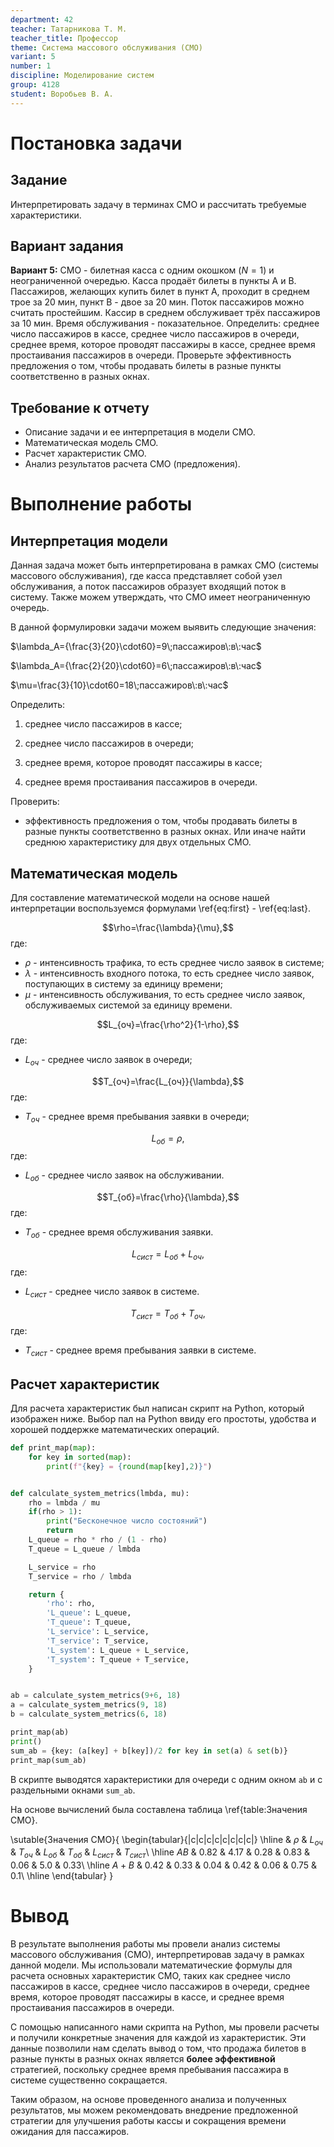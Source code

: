 ```yaml
---
department: 42
teacher: Татарникова Т. М.
teacher_title: Профессор
theme: Система массового обслуживания (СМО)
variant: 5
number: 1
discipline: Моделирование систем
group: 4128
student: Воробьев В. А.
---
```


<!--markdownlint-disable ol-prefix, no-inline-html-->
# Постановка задачи

## Задание

Интерпретировать задачу в терминах СМО и рассчитать требуемые характеристики.

## Вариант задания

**Вариант 5:** СМО - билетная касса с одним окошком ($N=1$) и неограниченной очередью. Касса продаёт билеты в пункты А и В. Пассажиров, желающих купить билет в пункт А, проходит в среднем трое за 20 мин, пункт В - двое за 20 мин. Поток пассажиров можно считать простейшим. Кассир в среднем обслуживает трёх пассажиров за 10 мин. Время обслуживания - показательное. Определить: среднее число пассажиров в кассе, среднее число пассажиров в очереди, среднее время, которое проводят пассажиры  в кассе, среднее время простаивания пассажиров в очереди. Проверьте эффективность предложения о том, чтобы продавать билеты в разные пункты соответственно в разных окнах.

## Требование к отчету

- Описание задачи и ее интерпретация в модели СМО.
- Математическая модель СМО.
- Расчет характеристик СМО.
- Анализ результатов расчета СМО (предложения).

# Выполнение работы

## Интерпретация модели

Данная задача может быть интерпретирована в рамках СМО (системы массового обслуживания), где касса представляет собой узел обслуживания, а поток пассажиров образует входящий поток в систему. Также можем утверждать, что СМО имеет неограниченную очередь.

В данной формулировки задачи можем выявить следующие значения:

$\lambda_A={\frac{3}{20}\cdot60}=9\;пассажиров\:в\:час$

$\lambda_A={\frac{2}{20}\cdot60}=6\;пассажиров\:в\:час$

$\mu=\frac{3}{10}\cdot60=18\;пассажиров\:в\:час$

Определить:

1. среднее число пассажиров в кассе;

2. среднее число пассажиров в очереди;

3. среднее время, которое проводят пассажиры  в кассе;

4. среднее время простаивания пассажиров в очереди.

Проверить:

- эффективность предложения о том, чтобы продавать билеты в разные пункты соответственно в разных окнах. Или иначе найти среднюю характеристику для двух отдельных СМО.

## Математическая модель

Для составление математической модели на основе нашей интерпретации воспользуемся формулами \ref{eq:first} - \ref{eq:last}.

$$\rho=\frac{\lambda}{\mu},$$
<sueq id="first">где:

- $\rho$ - интенсивность трафика, то есть среднее число заявок в системе;
- $\lambda$ - интенсивность входного потока, то есть среднее число заявок, поступающих в систему за единицу времени;
- $\mu$ - интенсивность обслуживания, то есть среднее число заявок, обслуживаемых системой за единицу времени.

$$L_{оч}=\frac{\rho^2}{1-\rho},$$
<sueq>где:

- $L_{оч}$ - среднее число заявок в очереди;

$$T_{оч}=\frac{L_{оч}}{\lambda},$$
<sueq>где:

- $T_{оч}$ - среднее время пребывания заявки в очереди;

$$L_{об}=\rho,$$
<sueq>где:

- $L_{об}$ - среднее число заявок на обслуживании.

$$T_{об}=\frac{\rho}{\lambda},$$
<sueq>где:

- $T_{об}$ - среднее время обслуживания заявки.

$$L_{сист}={L_{об}+L_{оч}},$$
<sueq>где:

- $L_{сист}$ - среднее число заявок в системе.

$$T_{сист}={T_{об}+T_{оч}},$$
<sueq id="last">где:

- $T_{сист}$ - среднее время пребывания заявки в системе.

## Расчет характеристик

Для расчета характеристик был написан скрипт на Python, который изображен ниже.
Выбор пал на Python ввиду его простоты, удобства и хорошей поддержке математических операций.

```py
def print_map(map):
    for key in sorted(map):
        print(f"{key} = {round(map[key],2)}")


def calculate_system_metrics(lmbda, mu):
    rho = lmbda / mu
    if(rho > 1):
        print("Бесконечное число состояний")
        return
    L_queue = rho * rho / (1 - rho)
    T_queue = L_queue / lmbda

    L_service = rho
    T_service = rho / lmbda

    return {
        'rho': rho,
        'L_queue': L_queue,
        'T_queue': T_queue,
        'L_service': L_service,
        'T_service': T_service,
        'L_system': L_queue + L_service,
        'T_system': T_queue + T_service,
    }


ab = calculate_system_metrics(9+6, 18)
a = calculate_system_metrics(9, 18)
b = calculate_system_metrics(6, 18)

print_map(ab)
print()
sum_ab = {key: (a[key] + b[key])/2 for key in set(a) & set(b)}
print_map(sum_ab)
```

В скрипте выводятся характеристики для очереди с одним окном `ab` и с раздельными окнами `sum_ab`.

На основе вычислений была составлена таблица \ref{table:Значения СМО}.

\sutable{Значения СМО}{
\begin{tabular}{|c|c|c|c|c|c|c|c|}
  \hline
       & $\rho$ & $L_{оч}$ & $T_{оч}$ & $L_{об}$ & $T_{об}$ & $L_{сист}$ & $T_{сист}$\\
  \hline
  $AB$ & $0.82$ & $4.17$ & $0.28$ & $0.83$ & $0.06$ & $5.0$ & $0.33$\\
  \hline
  $A+B$ & $0.42$ & $0.33$ & $0.04$ & $0.42$ & $0.06$ & $0.75$ & $0.1$\\
  \hline
\end{tabular}
}

# Вывод

В результате выполнения работы мы провели анализ системы массового обслуживания (СМО), интерпретировав задачу в рамках данной модели. Мы использовали математические формулы для расчета основных характеристик СМО, таких как среднее число пассажиров в кассе, среднее число пассажиров в очереди, среднее время, которое проводят пассажиры в кассе, и среднее время простаивания пассажиров в очереди.

С помощью написанного нами скрипта на Python, мы провели расчеты и получили конкретные значения для каждой из характеристик. Эти данные позволили нам сделать вывод о том, что продажа билетов в разные пункты в разных окнах является **более эффективной** стратегией, поскольку среднее время пребывания пассажира в системе существенно сокращается.

Таким образом, на основе проведенного анализа и полученных результатов, мы можем рекомендовать внедрение предложенной стратегии для улучшения работы кассы и сокращения времени ожидания для пассажиров.
